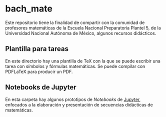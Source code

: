 # bach_mate

Este repositorio tiene la finalidad de compartir con la comunidad de profesores matemáticas de la Escuela Nacional Preparatoria Plantel 5, de la Universidad Nacional Autónoma de México, algunos recursos didácticos.

## Plantilla para tareas

En este directorio hay una plantilla de TeX con la que se puede escribir una tarea con símbolos y fórmulas matemáticas. Se puede compilar con PDFLaTeX para producir un PDF.

## Notebooks de Jupyter

En esta carpeta hay algunos prototipos de _Notebooks_ de [Jupyter](https://jupyter.org), enfocados a la elaboración y presentación de secuencias didácticas de matemáticas.